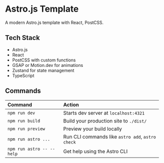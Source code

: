 # Astro.js Template

A modern Astro.js template with React, PostCSS.

## Tech Stack
- Astro.js
- React
- PostCSS with custom functions
- GSAP or Motion.dev for animations
- Zustand for state management
- TypeScript

## Commands

| Command                   | Action                                           |
| :------------------------ | :----------------------------------------------- |
| `npm run dev`             | Starts dev server at `localhost:4321`           |
| `npm run build`           | Build your production site to `./dist/`         |
| `npm run preview`         | Preview your build locally                       |
| `npm run astro ...`       | Run CLI commands like `astro add`, `astro check` |
| `npm run astro -- --help` | Get help using the Astro CLI                    |
